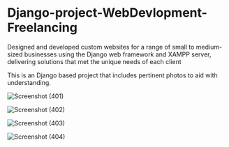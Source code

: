 # Django-project-WebDevlopment-Freelancing

Designed and developed custom websites for a range of small to medium-sized businesses using the Django web framework and XAMPP server, delivering solutions that met the unique needs of each client

This is an Django based project that includes pertinent photos to aid with understanding.

![Screenshot (401)](https://user-images.githubusercontent.com/91020553/225945437-0f2f7fcb-5eaa-4e31-aeae-cded10af2ebc.png)

![Screenshot (402)](https://user-images.githubusercontent.com/91020553/225945445-e2c709dd-52a0-4b16-b438-7aa7da57feae.png)

![Screenshot (403)](https://user-images.githubusercontent.com/91020553/225945419-9d07808c-b188-40cc-8035-4c08d0aca2cc.png)

![Screenshot (404)](https://user-images.githubusercontent.com/91020553/225945431-2e1a38d9-6083-4f52-a5e7-7db30ee5c2f5.png)

